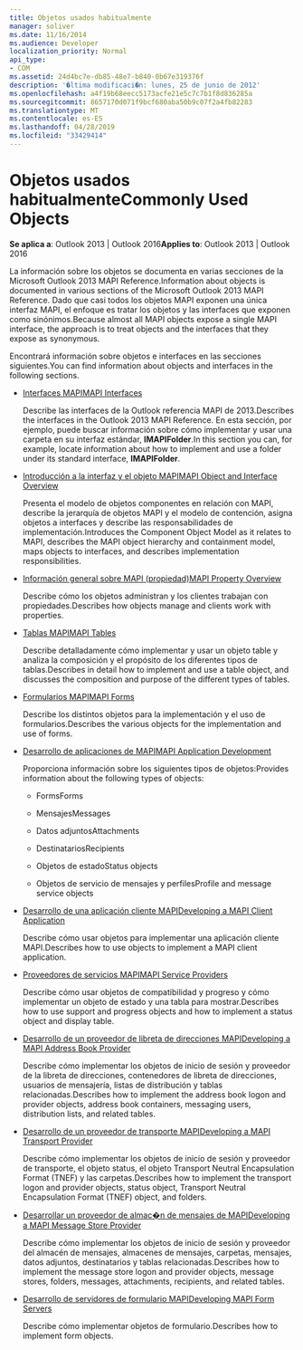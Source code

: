 ```yaml
---
title: Objetos usados habitualmente
manager: soliver
ms.date: 11/16/2014
ms.audience: Developer
localization_priority: Normal
api_type:
- COM
ms.assetid: 24d4bc7e-db85-48e7-b840-0b67e319376f
description: '�ltima modificaci�n: lunes, 25 de junio de 2012'
ms.openlocfilehash: a4f19b68eecc5173acfe21e5c7c7b1f8d836285a
ms.sourcegitcommit: 8657170d071f9bcf680aba50b9c07f2a4fb82283
ms.translationtype: MT
ms.contentlocale: es-ES
ms.lasthandoff: 04/28/2019
ms.locfileid: "33429414"
---
```

# <a name="commonly-used-objects"></a><span data-ttu-id="871a3-103">Objetos usados habitualmente</span><span class="sxs-lookup"><span data-stu-id="871a3-103">Commonly Used Objects</span></span>

  
  
<span data-ttu-id="871a3-104">**Se aplica a**: Outlook 2013 | Outlook 2016</span><span class="sxs-lookup"><span data-stu-id="871a3-104">**Applies to**: Outlook 2013 | Outlook 2016</span></span> 
  
<span data-ttu-id="871a3-105">La información sobre los objetos se documenta en varias secciones de la Microsoft Outlook 2013 MAPI Reference.</span><span class="sxs-lookup"><span data-stu-id="871a3-105">Information about objects is documented in various sections of the Microsoft Outlook 2013 MAPI Reference.</span></span> <span data-ttu-id="871a3-106">Dado que casi todos los objetos MAPI exponen una única interfaz MAPI, el enfoque es tratar los objetos y las interfaces que exponen como sinónimos.</span><span class="sxs-lookup"><span data-stu-id="871a3-106">Because almost all MAPI objects expose a single MAPI interface, the approach is to treat objects and the interfaces that they expose as synonymous.</span></span>
  
<span data-ttu-id="871a3-107">Encontrará información sobre objetos e interfaces en las secciones siguientes.</span><span class="sxs-lookup"><span data-stu-id="871a3-107">You can find information about objects and interfaces in the following sections.</span></span>
  
- [<span data-ttu-id="871a3-108">Interfaces MAPI</span><span class="sxs-lookup"><span data-stu-id="871a3-108">MAPI Interfaces</span></span>](mapi-interfaces.md)
    
    <span data-ttu-id="871a3-109">Describe las interfaces de la Outlook referencia MAPI de 2013.</span><span class="sxs-lookup"><span data-stu-id="871a3-109">Describes the interfaces in the Outlook 2013 MAPI Reference.</span></span> <span data-ttu-id="871a3-110">En esta sección, por ejemplo, puede buscar información sobre cómo implementar y usar una carpeta en su interfaz estándar, **IMAPIFolder**.</span><span class="sxs-lookup"><span data-stu-id="871a3-110">In this section you can, for example, locate information about how to implement and use a folder under its standard interface, **IMAPIFolder**.</span></span>
    
- [<span data-ttu-id="871a3-111">Introducción a la interfaz y el objeto MAPI</span><span class="sxs-lookup"><span data-stu-id="871a3-111">MAPI Object and Interface Overview</span></span>](mapi-object-and-interface-overview.md)
    
    <span data-ttu-id="871a3-112">Presenta el modelo de objetos componentes en relación con MAPI, describe la jerarquía de objetos MAPI y el modelo de contención, asigna objetos a interfaces y describe las responsabilidades de implementación.</span><span class="sxs-lookup"><span data-stu-id="871a3-112">Introduces the Component Object Model as it relates to MAPI, describes the MAPI object hierarchy and containment model, maps objects to interfaces, and describes implementation responsibilities.</span></span>
    
- [<span data-ttu-id="871a3-113">Información general sobre MAPI (propiedad)</span><span class="sxs-lookup"><span data-stu-id="871a3-113">MAPI Property Overview</span></span>](mapi-property-overview.md)
    
    <span data-ttu-id="871a3-114">Describe cómo los objetos administran y los clientes trabajan con propiedades.</span><span class="sxs-lookup"><span data-stu-id="871a3-114">Describes how objects manage and clients work with properties.</span></span>
    
- [<span data-ttu-id="871a3-115">Tablas MAPI</span><span class="sxs-lookup"><span data-stu-id="871a3-115">MAPI Tables</span></span>](mapi-tables.md)
    
    <span data-ttu-id="871a3-116">Describe detalladamente cómo implementar y usar un objeto table y analiza la composición y el propósito de los diferentes tipos de tablas.</span><span class="sxs-lookup"><span data-stu-id="871a3-116">Describes in detail how to implement and use a table object, and discusses the composition and purpose of the different types of tables.</span></span>
    
- [<span data-ttu-id="871a3-117">Formularios MAPI</span><span class="sxs-lookup"><span data-stu-id="871a3-117">MAPI Forms</span></span>](mapi-forms.md)
    
    <span data-ttu-id="871a3-118">Describe los distintos objetos para la implementación y el uso de formularios.</span><span class="sxs-lookup"><span data-stu-id="871a3-118">Describes the various objects for the implementation and use of forms.</span></span>
    
- [<span data-ttu-id="871a3-119">Desarrollo de aplicaciones de MAPI</span><span class="sxs-lookup"><span data-stu-id="871a3-119">MAPI Application Development</span></span>](mapi-application-development.md)
    
    <span data-ttu-id="871a3-120">Proporciona información sobre los siguientes tipos de objetos:</span><span class="sxs-lookup"><span data-stu-id="871a3-120">Provides information about the following types of objects:</span></span>
    
  - <span data-ttu-id="871a3-121">Forms</span><span class="sxs-lookup"><span data-stu-id="871a3-121">Forms</span></span>
    
  - <span data-ttu-id="871a3-122">Mensajes</span><span class="sxs-lookup"><span data-stu-id="871a3-122">Messages</span></span>
    
  - <span data-ttu-id="871a3-123">Datos adjuntos</span><span class="sxs-lookup"><span data-stu-id="871a3-123">Attachments</span></span>
    
  - <span data-ttu-id="871a3-124">Destinatarios</span><span class="sxs-lookup"><span data-stu-id="871a3-124">Recipients</span></span>
    
  - <span data-ttu-id="871a3-125">Objetos de estado</span><span class="sxs-lookup"><span data-stu-id="871a3-125">Status objects</span></span>
    
  - <span data-ttu-id="871a3-126">Objetos de servicio de mensajes y perfiles</span><span class="sxs-lookup"><span data-stu-id="871a3-126">Profile and message service objects</span></span>
    
- [<span data-ttu-id="871a3-127">Desarrollo de una aplicación cliente MAPI</span><span class="sxs-lookup"><span data-stu-id="871a3-127">Developing a MAPI Client Application</span></span>](developing-a-mapi-client-application.md)
    
    <span data-ttu-id="871a3-128">Describe cómo usar objetos para implementar una aplicación cliente MAPI.</span><span class="sxs-lookup"><span data-stu-id="871a3-128">Describes how to use objects to implement a MAPI client application.</span></span>
    
- [<span data-ttu-id="871a3-129">Proveedores de servicios MAPI</span><span class="sxs-lookup"><span data-stu-id="871a3-129">MAPI Service Providers</span></span>](mapi-service-providers.md)
    
    <span data-ttu-id="871a3-130">Describe cómo usar objetos de compatibilidad y progreso y cómo implementar un objeto de estado y una tabla para mostrar.</span><span class="sxs-lookup"><span data-stu-id="871a3-130">Describes how to use support and progress objects and how to implement a status object and display table.</span></span>
    
- [<span data-ttu-id="871a3-131">Desarrollo de un proveedor de libreta de direcciones MAPI</span><span class="sxs-lookup"><span data-stu-id="871a3-131">Developing a MAPI Address Book Provider</span></span>](developing-a-mapi-address-book-provider.md)
    
    <span data-ttu-id="871a3-132">Describe cómo implementar los objetos de inicio de sesión y proveedor de la libreta de direcciones, contenedores de libreta de direcciones, usuarios de mensajería, listas de distribución y tablas relacionadas.</span><span class="sxs-lookup"><span data-stu-id="871a3-132">Describes how to implement the address book logon and provider objects, address book containers, messaging users, distribution lists, and related tables.</span></span>
    
- [<span data-ttu-id="871a3-133">Desarrollo de un proveedor de transporte MAPI</span><span class="sxs-lookup"><span data-stu-id="871a3-133">Developing a MAPI Transport Provider</span></span>](developing-a-mapi-transport-provider.md)
    
    <span data-ttu-id="871a3-134">Describe cómo implementar los objetos de inicio de sesión y proveedor de transporte, el objeto status, el objeto Transport Neutral Encapsulation Format (TNEF) y las carpetas.</span><span class="sxs-lookup"><span data-stu-id="871a3-134">Describes how to implement the transport logon and provider objects, status object, Transport Neutral Encapsulation Format (TNEF) object, and folders.</span></span>
    
- [<span data-ttu-id="871a3-135">Desarrollar un proveedor de almac�n de mensajes de MAPI</span><span class="sxs-lookup"><span data-stu-id="871a3-135">Developing a MAPI Message Store Provider</span></span>](developing-a-mapi-message-store-provider.md)
    
    <span data-ttu-id="871a3-136">Describe cómo implementar los objetos de inicio de sesión y proveedor del almacén de mensajes, almacenes de mensajes, carpetas, mensajes, datos adjuntos, destinatarios y tablas relacionadas.</span><span class="sxs-lookup"><span data-stu-id="871a3-136">Describes how to implement the message store logon and provider objects, message stores, folders, messages, attachments, recipients, and related tables.</span></span>
    
- [<span data-ttu-id="871a3-137">Desarrollo de servidores de formulario MAPI</span><span class="sxs-lookup"><span data-stu-id="871a3-137">Developing MAPI Form Servers</span></span>](developing-mapi-form-servers.md)
    
    <span data-ttu-id="871a3-138">Describe cómo implementar objetos de formulario.</span><span class="sxs-lookup"><span data-stu-id="871a3-138">Describes how to implement form objects.</span></span>
    

